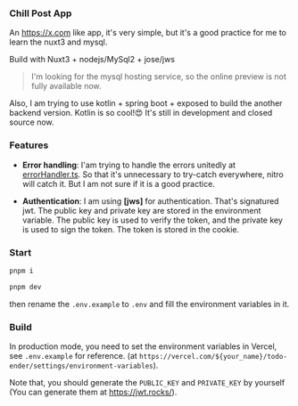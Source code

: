 ### Chill Post App

An https://x.com like app, it's very simple, but it's a good practice for me to learn the nuxt3 and mysql.

Build with Nuxt3 + nodejs/MySql2 + jose/jws

> I'm looking for the mysql hosting service, so the online preview is not fully available now.

Also, I am trying to use kotlin + spring boot + exposed to build the another backend version. Kotlin is so cool!😍 It's still in development and closed source now.

### Features

- **Error handling**: I'am trying to handle the errors unitedly at [errorHandler.ts](./server/error/newError.ts). So that it's unnecessary to try-catch everywhere, nitro will catch it. But I am not sure if it is a good practice.

- **Authentication**: I am using **[jws]** for authentication. That's signatured jwt. The public key and private key are stored in the environment variable. The public key is used to verify the token, and the private key is used to sign the token. The token is stored in the cookie.

### Start

```bash
pnpm i

pnpm dev
```

then rename the `.env.example` to `.env` and fill the environment variables in it.

### Build

In production mode, you need to set the environment variables in Vercel, see `.env.example` for reference. (at `https://vercel.com/${your_name}/todo-ender/settings/environment-variables`).

Note that, you should generate the `PUBLIC_KEY` and `PRIVATE_KEY` by yourself (You can generate them at https://jwt.rocks/).
